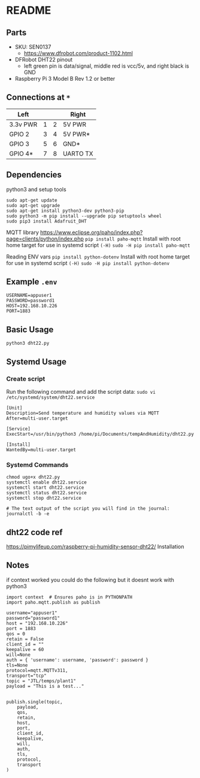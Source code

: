 # README

## Parts
- SKU: SEN0137
  - https://www.dfrobot.com/product-1102.html 
- DFRobot DHT22 pinout
  - left green pin is data/signal, middle red is vcc/5v, and right black is GND
- Raspberry Pi 3 Model B Rev 1.2 or better 


## Connections at `*`
| Left     	  |   	|   	| Right  	  |
|-----------	|---	|---	|---------	|
| 3.3v PWR  	| 1 	| 2 	| 5V PWR  	|
| GPIO 2    	| 3 	| 4 	| 5V PWR* 	|
| GPIO 3    	| 5 	| 6 	| GND*    	|
| GPIO 4*   	| 7 	| 8 	| UARTO TX  |


## Dependencies
python3 and setup tools
```
sudo apt-get update
sudo apt-get upgrade
sudo apt-get install python3-dev python3-pip
sudo python3 -m pip install --upgrade pip setuptools wheel
sudo pip3 install Adafruit_DHT
```

MQTT library
https://www.eclipse.org/paho/index.php?page=clients/python/index.php
`pip install paho-mqtt`
Install with root home target for use in systemd script `(-H)`
`sudo -H pip install paho-mqtt`


Reading ENV vars
`pip install python-dotenv`
Install with root home target for use in systemd script `(-H)`
`sudo -H pip install python-dotenv`

## Example `.env`
```
USERNAME=appuser1
PASSWORD=password1
HOST=192.168.10.226
PORT=1883
```

## Basic Usage
`python3 dht22.py`


## Systemd Usage

### Create script

Run the following command and add the script data:
`sudo vi /etc/systemd/system/dht22.service`

```
[Unit]
Description=Send temperature and humidity values via MQTT
After=multi-user.target

[Service]
ExecStart=/usr/bin/python3 /home/pi/Documents/tempAndHumidity/dht22.py

[Install]
WantedBy=multi-user.target
```

### Systemd Commands

```
chmod ugo+x dht22.py
systemctl enable dht22.service
systemctl start dht22.service
systemctl status dht22.service
systemctl stop dht22.service

# The text output of the script you will find in the journal:
journalctl -b -e
```

## dht22 code ref
https://pimylifeup.com/raspberry-pi-humidity-sensor-dht22/
Installation

## Notes

if context worked you could do the following but it doesnt work with python3
```
import context  # Ensures paho is in PYTHONPATH
import paho.mqtt.publish as publish

username="appuser1"
password="password1"
host = "192.168.10.226"
port = 1883
qos = 0
retain = False
client_id = ""
keepalive = 60
will=None
auth = { 'username': username, 'password': password }
tls=None
protocol=mqtt.MQTTv311,
transport="tcp"
topic = "JTL/temps/plant1"
payload = "This is a test..."


publish.single(topic,
    payload,
    qos,
    retain,
    host,
    port,
    client_id,
    keepalive,
    will,
    auth,
    tls,
    protocol,
    transport
)

```